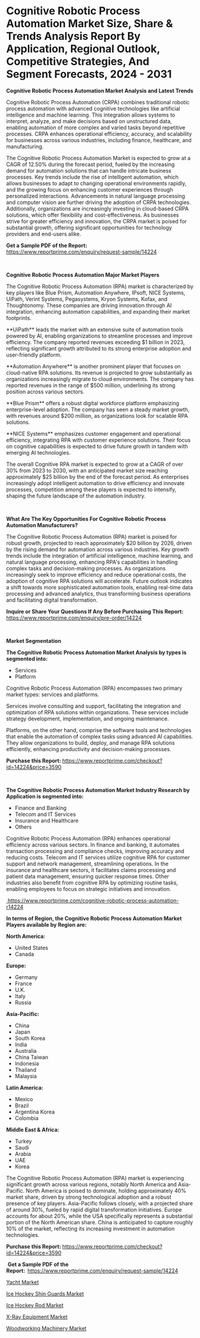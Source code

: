 <p><h1>Cognitive Robotic Process Automation Market Size, Share & Trends Analysis Report By Application, Regional Outlook, Competitive Strategies, And Segment Forecasts, 2024 - 2031</h1></p><p><strong>Cognitive Robotic Process Automation Market Analysis and Latest Trends</strong></p>
<p><p>Cognitive Robotic Process Automation (CRPA) combines traditional robotic process automation with advanced cognitive technologies like artificial intelligence and machine learning. This integration allows systems to interpret, analyze, and make decisions based on unstructured data, enabling automation of more complex and varied tasks beyond repetitive processes. CRPA enhances operational efficiency, accuracy, and scalability for businesses across various industries, including finance, healthcare, and manufacturing.</p><p>The Cognitive Robotic Process Automation Market is expected to grow at a CAGR of 12.50% during the forecast period, fueled by the increasing demand for automation solutions that can handle intricate business processes. Key trends include the rise of intelligent automation, which allows businesses to adapt to changing operational environments rapidly, and the growing focus on enhancing customer experiences through personalized interactions. Advancements in natural language processing and computer vision are further driving the adoption of CRPA technologies. Additionally, organizations are increasingly investing in cloud-based CRPA solutions, which offer flexibility and cost-effectiveness. As businesses strive for greater efficiency and innovation, the CRPA market is poised for substantial growth, offering significant opportunities for technology providers and end-users alike.</p></p>
<p><strong>Get a Sample PDF of the Report:&nbsp;</strong> <a href="https://www.reportprime.com/enquiry/request-sample/14224?utm_campaign=113&utm_medium=2&utm_source=Github&utm_content=ia&utm_term=29112024&utm_id=cognitive-robotic-process-automation">https://www.reportprime.com/enquiry/request-sample/14224</a></p>
<p>&nbsp;</p>
<p><strong>Cognitive Robotic Process Automation Major Market Players</strong></p>
<p><p>The Cognitive Robotic Process Automation (RPA) market is characterized by key players like Blue Prism, Automation Anywhere, IPsoft, NICE Systems, UiPath, Verint Systems, Pegasystems, Kryon Systems, Kofax, and Thoughtonomy. These companies are driving innovation through AI integration, enhancing automation capabilities, and expanding their market footprints.</p><p>**UiPath** leads the market with an extensive suite of automation tools powered by AI, enabling organizations to streamline processes and improve efficiency. The company reported revenues exceeding $1 billion in 2023, reflecting significant growth attributed to its strong enterprise adoption and user-friendly platform. </p><p>**Automation Anywhere** is another prominent player that focuses on cloud-native RPA solutions. Its revenue is projected to grow substantially as organizations increasingly migrate to cloud environments. The company has reported revenues in the range of $500 million, underlining its strong position across various sectors.</p><p>**Blue Prism** offers a robust digital workforce platform emphasizing enterprise-level adoption. The company has seen a steady market growth, with revenues around $200 million, as organizations look for scalable RPA solutions.</p><p>**NICE Systems** emphasizes customer engagement and operational efficiency, integrating RPA with customer experience solutions. Their focus on cognitive capabilities is expected to drive future growth in tandem with emerging AI technologies.</p><p>The overall Cognitive RPA market is expected to grow at a CAGR of over 30% from 2023 to 2030, with an anticipated market size reaching approximately $25 billion by the end of the forecast period. As enterprises increasingly adopt intelligent automation to drive efficiency and innovate processes, competition among these players is expected to intensify, shaping the future landscape of the automation industry.</p></p>
<p>&nbsp;</p>
<p><strong>What Are The Key Opportunities For Cognitive Robotic Process Automation Manufacturers?</strong></p>
<p><p>The Cognitive Robotic Process Automation (RPA) market is poised for robust growth, projected to reach approximately $20 billion by 2026, driven by the rising demand for automation across various industries. Key growth trends include the integration of artificial intelligence, machine learning, and natural language processing, enhancing RPA's capabilities in handling complex tasks and decision-making processes. As organizations increasingly seek to improve efficiency and reduce operational costs, the adoption of cognitive RPA solutions will accelerate. Future outlook indicates a shift towards more sophisticated automation tools, enabling real-time data processing and advanced analytics, thus transforming business operations and facilitating digital transformation.</p></p>
<p><strong>Inquire or Share Your Questions If Any Before Purchasing This Report:</strong> <a href="https://www.reportprime.com/enquiry/pre-order/14224?utm_campaign=113&utm_medium=2&utm_source=Github&utm_content=ia&utm_term=29112024&utm_id=cognitive-robotic-process-automation">https://www.reportprime.com/enquiry/pre-order/14224</a></p>
<p>&nbsp;</p>
<p><strong>Market Segmentation</strong></p>
<p><strong>The Cognitive Robotic Process Automation Market Analysis by types is segmented into:</strong></p>
<p><ul><li>Services</li><li>Platform</li></ul></p>
<p><p>Cognitive Robotic Process Automation (RPA) encompasses two primary market types: services and platforms. </p><p>Services involve consulting and support, facilitating the integration and optimization of RPA solutions within organizations. These services include strategy development, implementation, and ongoing maintenance.</p><p>Platforms, on the other hand, comprise the software tools and technologies that enable the automation of complex tasks using advanced AI capabilities. They allow organizations to build, deploy, and manage RPA solutions efficiently, enhancing productivity and decision-making processes.</p></p>
<p><strong>Purchase this Report:&nbsp;</strong><a href="https://www.reportprime.com/checkout?id=14224&price=3590&utm_campaign=113&utm_medium=2&utm_source=Github&utm_content=ia&utm_term=29112024&utm_id=cognitive-robotic-process-automation">https://www.reportprime.com/checkout?id=14224&price=3590</a></p>
<p>&nbsp;</p>
<p><strong>The Cognitive Robotic Process Automation Market Industry Research by Application is segmented into:</strong></p>
<p><ul><li>Finance and Banking</li><li>Telecom and IT Services</li><li>Insurance and Healthcare</li><li>Others</li></ul></p>
<p><p>Cognitive Robotic Process Automation (RPA) enhances operational efficiency across various sectors. In finance and banking, it automates transaction processing and compliance checks, improving accuracy and reducing costs. Telecom and IT services utilize cognitive RPA for customer support and network management, streamlining operations. In the insurance and healthcare sectors, it facilitates claims processing and patient data management, ensuring quicker response times. Other industries also benefit from cognitive RPA by optimizing routine tasks, enabling employees to focus on strategic initiatives and innovation.</p></p>
<p><a href="https://www.reportprime.com/cognitive-robotic-process-automation-r14224?utm_campaign=113&utm_medium=2&utm_source=Github&utm_content=ia&utm_term=29112024&utm_id=cognitive-robotic-process-automation">&nbsp;https://www.reportprime.com/cognitive-robotic-process-automation-r14224</a></p>
<p><strong>In terms of Region, the Cognitive Robotic Process Automation Market Players available by Region are:</strong></p>
<p>
    <p> <strong> North America: </strong>
        <ul>
            <li>United States</li>
            <li>Canada</li>
        </ul>
        </p> 
    <p> <strong> Europe: </strong>
        <ul>
            <li>Germany</li>
            <li>France</li>
            <li>U.K.</li>
            <li>Italy</li>
            <li>Russia</li>
        </ul>
        </p> 
    <p> <strong> Asia-Pacific: </strong>
        <ul>
            <li>China</li>
            <li>Japan</li>
            <li>South Korea</li>
            <li>India</li>
            <li>Australia</li>
            <li>China Taiwan</li>
            <li>Indonesia</li>
            <li>Thailand</li>
            <li>Malaysia</li>
        </ul>
        </p> 
    <p> <strong> Latin America: </strong>
        <ul>
            <li>Mexico</li>
            <li>Brazil</li>
            <li>Argentina Korea</li>
            <li>Colombia</li>
        </ul>
        </p> 
    <p> <strong> Middle East & Africa: </strong>
        <ul>
            <li>Turkey</li>
            <li>Saudi</li>
            <li>Arabia</li>
            <li>UAE</li>
            <li>Korea</li>
        </ul>
    </p>
    </p>
<p><p>The Cognitive Robotic Process Automation (RPA) market is experiencing significant growth across various regions, notably North America and Asia-Pacific. North America is poised to dominate, holding approximately 40% market share, driven by strong technological adoption and a robust presence of key players. Asia-Pacific follows closely, with a projected share of around 30%, fueled by rapid digital transformation initiatives. Europe accounts for about 20%, while the USA specifically represents a substantial portion of the North American share. China is anticipated to capture roughly 10% of the market, reflecting its increasing investment in automation technologies.</p></p>
<p><strong>Purchase this Report: </strong><a href="https://www.reportprime.com/checkout?id=14224&price=3590&utm_campaign=113&utm_medium=2&utm_source=Github&utm_content=ia&utm_term=29112024&utm_id=cognitive-robotic-process-automation">https://www.reportprime.com/checkout?id=14224&price=3590</a></p>
<p>&nbsp;<strong>Get a Sample PDF of the Report:&nbsp;&nbsp;</strong><a href="https://www.reportprime.com/enquiry/request-sample/14224?utm_campaign=113&utm_medium=2&utm_source=Github&utm_content=ia&utm_term=29112024&utm_id=cognitive-robotic-process-automation">https://www.reportprime.com/enquiry/request-sample/14224</a></p>
<p><strong></strong></p>
<p><p><a href="https://www.linkedin.com/pulse/global-yacht-market-opportunities-challenges2024-2031-mileele-z5s0c?utm_campaign=113&utm_medium=2&utm_source=Github&utm_content=ia&utm_term=29112024&utm_id=cognitive-robotic-process-automation">Yacht Market</a></p><p><a href="https://issuu.com/reportprime-2/docs/ice-hockey-shin-guards-market-size-2030.pptx?utm_campaign=113&utm_medium=2&utm_source=Github&utm_content=ia&utm_term=29112024&utm_id=cognitive-robotic-process-automation">Ice Hockey Shin Guards Market</a></p><p><a href="https://issuu.com/reportprime-2/docs/ice-hockey-rod-market-size-2030.pptx?utm_campaign=113&utm_medium=2&utm_source=Github&utm_content=ia&utm_term=29112024&utm_id=cognitive-robotic-process-automation">Ice Hockey Rod Market</a></p><p><a href="https://www.linkedin.com/pulse/x-ray-equipment-market-size-trends-141-growth-forecast-umpcf?utm_campaign=113&utm_medium=2&utm_source=Github&utm_content=ia&utm_term=29112024&utm_id=cognitive-robotic-process-automation">X-Ray Equipment Market</a></p><p><a href="https://www.linkedin.com/pulse/woodworking-machinery-market-research-report-exploring-size-8reuc?utm_campaign=113&utm_medium=2&utm_source=Github&utm_content=ia&utm_term=29112024&utm_id=cognitive-robotic-process-automation">Woodworking Machinery Market</a></p></p>